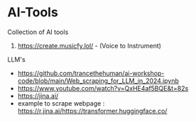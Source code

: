# AI-Tools
Collection of AI tools

1. https://create.musicfy.lol/  - (Voice to Instrument) 

LLM's

- https://github.com/trancethehuman/ai-workshop-code/blob/main/Web_scraping_for_LLM_in_2024.ipynb
- https://www.youtube.com/watch?v=QxHE4af5BQE&t=82s
- https://jina.ai/
- example to scrape webpage : https://r.jina.ai/https://transformer.huggingface.co/
